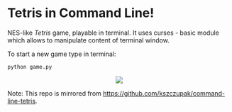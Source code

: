 # Tetris in Command Line!

NES-like _Tetris_ game, playable in terminal. It uses curses - basic module which allows to manipulate content of terminal window.

To start a new game type in terminal:

`python game.py`

<p align="center">
  <img src=preview.gif/>
</p>

Note: This repo is mirrored from https://github.com/kszczupak/command-line-tetris.